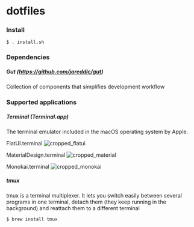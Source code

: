 # dotfiles


### Install

```
$ . install.sh
```

### Dependencies

##### Gut (https://github.com/jareddlc/gut)
Collection of components that simplifies development workflow

### Supported applications

##### Terminal (Terminal.app)
The terminal emulator included in the macOS operating system by Apple.

FlatUI.terminal
![cropped_flatui](https://user-images.githubusercontent.com/1082238/30625931-5cd3b964-9d7b-11e7-81d6-85ae7f8056ad.png)


MaterialDesign.terminal
![cropped_material](https://user-images.githubusercontent.com/1082238/30625947-70d3bd60-9d7b-11e7-9a5c-376376294b7a.png)


Monokai.terminal
![cropped_monokai](https://user-images.githubusercontent.com/1082238/30625953-7967a96e-9d7b-11e7-854e-9006c0121cc4.png)


##### tmux
tmux is a terminal multiplexer. It lets you switch easily between several programs in one terminal, detach them (they keep running in the background) and reattach them to a different terminal

```
$ brew install tmux
```
